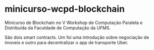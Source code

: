 # minicurso-wcpd-blockchain
Minicurso de Blockchain no V Workshop de Computação Paralela e Distribuída da Faculdade de Computação da UFMS.

São dois smart contracts.
Um foi uma introdução sobre negociação de ímoveis e outro para decentralizar o app de transporte Uber.
